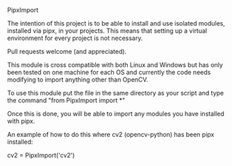 PipxImport

The intention of this project is to be able to install and use isolated modules, installed via pipx, in your projects. This means that setting up a virtual environment for every project is not necessary.

Pull requests welcome (and appreciated).

This module is cross compatible with both Linux and Windows but has only been tested on one machine for each OS and currently the code needs modifying to import anything other than OpenCV.

To use this module put the file in the same directory as your script and type the command "from PipxImport import *"

Once this is done, you will be able to import any modules you have installed with pipx.

An example of how to do this where cv2 (opencv-python) has been pipx installed:

cv2 = PipxImport('cv2')
